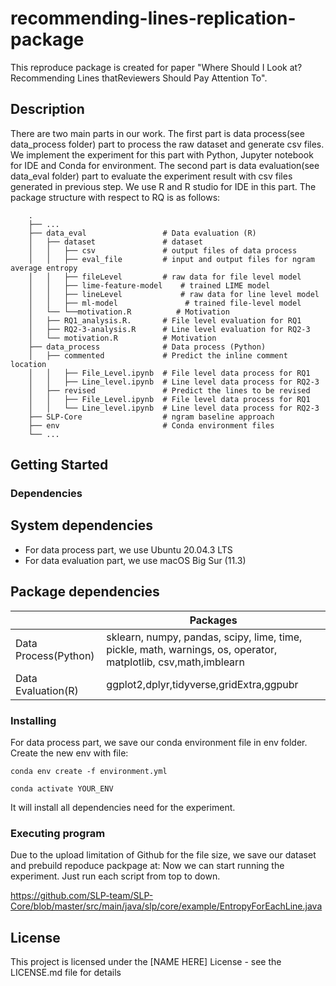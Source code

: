 # recommending-lines-replication-package

This reproduce package is created for paper "Where Should I Look at? Recommending Lines thatReviewers Should Pay Attention To".

## Description

There are two main parts in our work. The first part is data process(see data_process folder) part to process the raw dataset and generate csv files. 
We implement the experiment for this part with Python, Jupyter notebook for IDE and Conda for environment.
The second part is data evaluation(see data_eval folder) part to evaluate the experiment result with csv files generated in previous step. We use R and R studio for IDE in this part. The package structure with respect to RQ is as follows:
```
    .
    ├── ...
    ├── data_eval                 # Data evaluation (R)
    │   ├── dataset               # dataset
    │   │   ├── csv               # output files of data process
    │   │   ├── eval_file         # input and output files for ngram average entropy
    │   │   ├── fileLevel         # raw data for file level model
    │   │   ├── lime-feature-model    # trained LIME model
    │   │   ├── lineLevel             # raw data for line level model
    │   │   ├── ml-model               # trained file-level model
    │   └── └──motivation.R          # Motivation 
    │   ├── RQ1_analysis.R.       # File level evaluation for RQ1
    │   ├── RQ2-3-analysis.R      # Line level evaluation for RQ2-3
    │   └── motivation.R          # Motivation 
    ├── data_process              # Data process (Python)
    │   ├── commented             # Predict the inline comment location
    │   │   ├── File_Level.ipynb  # File level data process for RQ1
    │   │   ├── Line_level.ipynb  # Line level data process for RQ2-3
    │   ├── revised               # Predict the lines to be revised
    │   │   ├── File_Level.ipynb  # File level data process for RQ1
    │   │   └── Line_level.ipynb  # Line level data process for RQ2-3
    ├── SLP-Core                  # ngram baseline approach
    ├── env                       # Conda environment files
    └── ...
```   
## Getting Started

### Dependencies

## System dependencies
* For data process part, we use Ubuntu 20.04.3 LTS
* For data evaluation part, we use macOS Big Sur (11.3)

## Package dependencies
|                      | Packages                                                                                                        |
|----------------------|-----------------------------------------------------------------------------------------------------------------|
| Data Process(Python) | sklearn, numpy, pandas, scipy, lime, time,  pickle, math, warnings, os, operator, matplotlib, csv,math,imblearn |
| Data Evaluation(R)   | ggplot2,dplyr,tidyverse,gridExtra,ggpubr                                                                        |

### Installing

For data process part, we save our conda environment file in env folder. Create the new env with file:
```
conda env create -f environment.yml
```
```
conda activate YOUR_ENV
```
It will install all dependencies need for the experiment.

### Executing program

Due to the upload limitation of Github for the file size, we save our dataset and prebuild repoduce packpage at:
Now we can start running the experiment. Just run each script from top to down. 

https://github.com/SLP-team/SLP-Core/blob/master/src/main/java/slp/core/example/EntropyForEachLine.java
## License

This project is licensed under the [NAME HERE] License - see the LICENSE.md file for details



